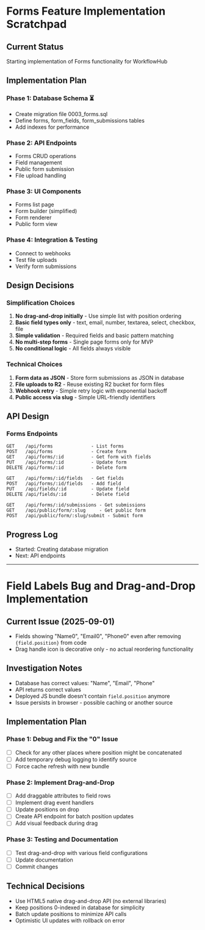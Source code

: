 # Forms Feature Implementation Scratchpad

## Current Status
Starting implementation of Forms functionality for WorkflowHub

## Implementation Plan

### Phase 1: Database Schema ⏳
- Create migration file 0003_forms.sql
- Define forms, form_fields, form_submissions tables
- Add indexes for performance

### Phase 2: API Endpoints
- Forms CRUD operations
- Field management
- Public form submission
- File upload handling

### Phase 3: UI Components
- Forms list page
- Form builder (simplified)
- Form renderer
- Public form view

### Phase 4: Integration & Testing
- Connect to webhooks
- Test file uploads
- Verify form submissions

## Design Decisions

### Simplification Choices
1. **No drag-and-drop initially** - Use simple list with position ordering
2. **Basic field types only** - text, email, number, textarea, select, checkbox, file
3. **Simple validation** - Required fields and basic pattern matching
4. **No multi-step forms** - Single page forms only for MVP
5. **No conditional logic** - All fields always visible

### Technical Choices
1. **Form data as JSON** - Store form submissions as JSON in database
2. **File uploads to R2** - Reuse existing R2 bucket for form files
3. **Webhook retry** - Simple retry logic with exponential backoff
4. **Public access via slug** - Simple URL-friendly identifiers

## API Design

### Forms Endpoints
```
GET    /api/forms              - List forms
POST   /api/forms              - Create form
GET    /api/forms/:id          - Get form with fields
PUT    /api/forms/:id          - Update form
DELETE /api/forms/:id          - Delete form

GET    /api/forms/:id/fields   - Get fields
POST   /api/forms/:id/fields   - Add field
PUT    /api/fields/:id         - Update field
DELETE /api/fields/:id         - Delete field

GET    /api/forms/:id/submissions - Get submissions
GET    /api/public/form/:slug     - Get public form
POST   /api/public/form/:slug/submit - Submit form
```

## Progress Log
- Started: Creating database migration
- Next: API endpoints

---

# Field Labels Bug and Drag-and-Drop Implementation

## Current Issue (2025-09-01)
- Fields showing "Name0", "Email0", "Phone0" even after removing `{field.position}` from code
- Drag handle icon is decorative only - no actual reordering functionality

## Investigation Notes
- Database has correct values: "Name", "Email", "Phone"
- API returns correct values
- Deployed JS bundle doesn't contain `field.position` anymore
- Issue persists in browser - possible caching or another source

## Implementation Plan

### Phase 1: Debug and Fix the "0" Issue
- [ ] Check for any other places where position might be concatenated
- [ ] Add temporary debug logging to identify source
- [ ] Force cache refresh with new bundle

### Phase 2: Implement Drag-and-Drop
- [ ] Add draggable attributes to field rows
- [ ] Implement drag event handlers
- [ ] Update positions on drop
- [ ] Create API endpoint for batch position updates
- [ ] Add visual feedback during drag

### Phase 3: Testing and Documentation
- [ ] Test drag-and-drop with various field configurations
- [ ] Update documentation
- [ ] Commit changes

## Technical Decisions
- Use HTML5 native drag-and-drop API (no external libraries)
- Keep positions 0-indexed in database for simplicity
- Batch update positions to minimize API calls
- Optimistic UI updates with rollback on error